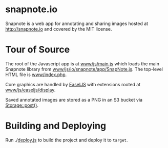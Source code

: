 snapnote.io
===========

Snapnote is a web app for annotating and sharing images hosted at http://snapnote.io and covered by the MIT license.

Tour of Source
==============

The root of the Javascript app is at [www/js/main.js](https://github.com/morria/snapnote.io/blob/master/www/js/main.js) which loads the main Snapnote library from [www/js/io/snapnote/app/SnapNote.js](https://github.com/morria/snapnote.io/blob/master/www/js/io/snapnote/app/SnapNote.js). The top-level HTML file is [www/index.php](https://github.com/morria/snapnote.io/blob/master/www/index.php).

Core graphics are handled by [EaselJS](http://www.createjs.com/#!/EaselJS) with extensions rooted at [www/js/easeljs/display](https://github.com/morria/snapnote.io/tree/master/www/js/easeljs/display).

Saved annotated images are stored as a PNG in an S3 bucket via [Storage::post()](https://github.com/morria/snapnote.io/blob/master/phplib/Storage.php#L30-L37).

Building and Deploying
======================

Run ./[deploy.js](https://github.com/morria/snapnote.io/blob/master/deploy.sh) to build the project and deploy it to `target`.
